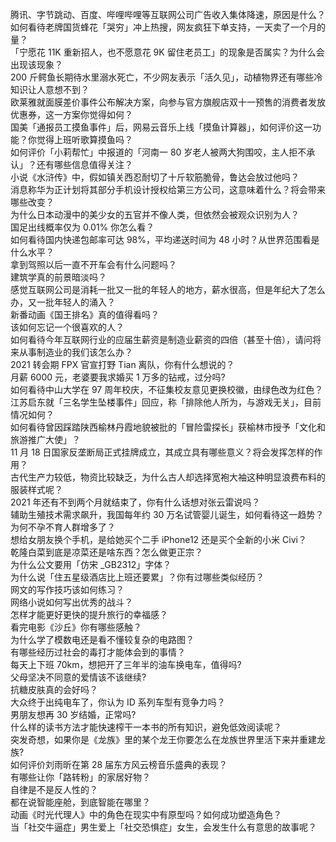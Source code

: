腾讯、字节跳动、百度、哔哩哔哩等互联网公司广告收入集体降速，原因是什么？  
如何看待老牌国货蜂花「哭穷」冲上热搜，网友疯狂下单支持，一天卖了一个月的量？  
「宁愿花 11K 重新招人，也不愿意花 9K 留住老员工」的现象是否属实？为什么会出现该现象？  
200 斤鳄鱼长期待水里溺水死亡，不少网友表示「活久见」，动植物界还有哪些冷知识让人意想不到？  
欧莱雅就面膜差价事件公布解决方案，向参与官方旗舰店双十一预售的消费者发放优惠券，这一方案你觉得如何？  
国美「通报员工摸鱼事件」后，网易云音乐上线「摸鱼计算器」，如何评价这一功能？你觉得上班听歌算摸鱼吗？  
如何评价「小莉帮忙」中报道的「河南一 80 岁老人被两大狗围咬，主人拒不承认」？还有哪些信息值得关注？  
小说《水浒传》中，假如镇关西忍耐切了十斤软筋脆骨，鲁达会放过他吗？  
消息称华为正计划将其部分手机设计授权给第三方公司，这意味着什么？将会带来哪些改变？  
为什么日本动漫中的美少女的五官并不像人类，但依然会被观众识别为人？  
国足出线概率仅为 0.01% 你怎么看？  
如何看待国内快递包邮率可达 98%，平均递送时间为 48 小时？从世界范围看是什么水平？  
拿到驾照以后一直不开车会有什么问题吗？  
建筑学真的前景暗淡吗？  
感觉互联网公司是消耗一批又一批的年轻人的地方，薪水很高，但是年纪大了怎么办，又一批年轻人的涌入？  
新番动画《国王排名》真的值得看吗？  
该如何忘记一个很喜欢的人？  
如何看待今年互联网行业的应届生薪资是制造业薪资的四倍（甚至十倍），请问将来从事制造业的我们该怎么办？  
2021 转会期 FPX 官宣打野 Tian 离队，你有什么想说的？  
月薪 6000 元，老婆要我求婚买 1 万多的钻戒，过分吗?  
如何看待中山大学在 97 周年校庆，不征集校友意见更换校徽，由绿色改为红色？  
江苏启东就「三名学生坠楼事件」回应，称「排除他人所为，与游戏无关」，目前情况如何？  
如何看待曾因踩踏陕西榆林丹霞地貌被批的「冒险雷探长」获榆林市授予「文化和旅游推广大使」？  
11 月 18 日国家反垄断局正式挂牌成立，其成立具有哪些意义？将会发挥怎样的作用？  
古代生产力较低，物资比较缺乏，为什么古人却选择宽袍大袖这种明显浪费布料的服装样式呢？  
2021 年还有不到两个月就结束了，你有什么话想对张云雷说吗？  
辅助生殖技术需求飙升，我国每年约 30 万名试管婴儿诞生，如何看待这一趋势？为何不孕不育人群增多了？  
想给女朋友换个手机，是给她买个二手 iPhone12 还是买个全新的小米 Civi？  
乾隆白菜到底是凉菜还是啥东西？怎么做更正宗？  
为什么公文要用「仿宋 _GB2312」字体？  
为什么说「住五星级酒店比上班还要累」？你有过哪些类似经历？  
网文的写作技巧该如何练习？  
网络小说如何写出优秀的战斗？  
怎样才能更好更快的提升旅行的幸福感？  
看完电影《沙丘》你有哪些感触？  
为什么学了模数电还是看不懂较复杂的电路图？  
有哪些经历过社会的毒打才能体会到的事情？  
每天上下班 70km，想把开了三年半的油车换电车，值得吗?  
父母坚决不同意的爱情该不该继续?  
抗糖皮肤真的会好吗？  
大众终于出纯电车了，你认为 ID 系列车型有竞争力吗？  
男朋友想再 30 岁结婚，正常吗?  
什么样的读书方法才能快速榨干一本书的所有知识，避免低效阅读呢？  
突发奇想，如果你是《龙族》里的某个龙王你要怎么在龙族世界里活下来并重建龙族?  
如何评价刘雨昕在第 28 届东方风云榜音乐盛典的表现？  
有哪些让你「路转粉」的家居好物？  
自律是不是反人性的？  
都在说智能座舱，到底智能在哪里？  
动画《时光代理人》中的角色在现实中有原型吗？如何成功塑造角色？  
当「社交牛逼症」男生爱上「社交恐惧症」女生，会发生什么有意思的故事呢？  
